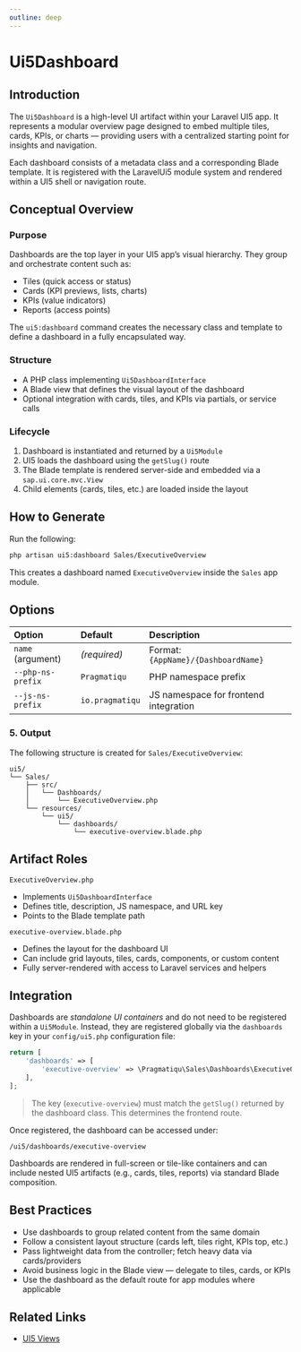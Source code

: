 ```yaml
---
outline: deep
---
```


# Ui5Dashboard

## Introduction

The `Ui5Dashboard` is a high-level UI artifact within your Laravel UI5 app. It represents a modular overview page designed to embed multiple tiles, cards, KPIs, or charts — providing users with a centralized starting point for insights and navigation.

Each dashboard consists of a metadata class and a corresponding Blade template. It is registered with the LaravelUi5 module system and rendered within a UI5 shell or navigation route.

## Conceptual Overview

### Purpose

Dashboards are the top layer in your UI5 app’s visual hierarchy. They group and orchestrate content such as:

* Tiles (quick access or status)
* Cards (KPI previews, lists, charts)
* KPIs (value indicators)
* Reports (access points)

The `ui5:dashboard` command creates the necessary class and template to define a dashboard in a fully encapsulated way.

### Structure

* A PHP class implementing `Ui5DashboardInterface`
* A Blade view that defines the visual layout of the dashboard
* Optional integration with cards, tiles, and KPIs via partials, or service calls

### Lifecycle

1. Dashboard is instantiated and returned by a `Ui5Module`
2. UI5 loads the dashboard using the `getSlug()` route
3. The Blade template is rendered server-side and embedded via a `sap.ui.core.mvc.View`
4. Child elements (cards, tiles, etc.) are loaded inside the layout

## How to Generate

Run the following:

```bash
php artisan ui5:dashboard Sales/ExecutiveOverview
```

This creates a dashboard named `ExecutiveOverview` inside the `Sales` app module.

## Options

| Option            | Default         | Description                           |
|:------------------|:----------------|:--------------------------------------|
| `name` (argument) | *(required)*    | Format: `{AppName}/{DashboardName}`   |
| `--php-ns-prefix` | `Pragmatiqu`    | PHP namespace prefix                  |
| `--js-ns-prefix`  | `io.pragmatiqu` | JS namespace for frontend integration |

### 5. Output

The following structure is created for `Sales/ExecutiveOverview`:

```
ui5/
└── Sales/
    ├── src/
    │   └── Dashboards/
    │       └── ExecutiveOverview.php
    └── resources/
        └── ui5/
            └── dashboards/
                └── executive-overview.blade.php
```

## Artifact Roles

`ExecutiveOverview.php`

* Implements `Ui5DashboardInterface`
* Defines title, description, JS namespace, and URL key
* Points to the Blade template path

`executive-overview.blade.php`

* Defines the layout for the dashboard UI
* Can include grid layouts, tiles, cards, components, or custom content
* Fully server-rendered with access to Laravel services and helpers

## Integration

Dashboards are *standalone UI containers* and do not need to be registered within a `Ui5Module`. Instead, they are registered globally via the `dashboards` key in your `config/ui5.php` configuration file:

```php
return [
    'dashboards' => [
        'executive-overview' => \Pragmatiqu\Sales\Dashboards\ExecutiveOverview::class,
    ],
];
```

> The key (`executive-overview`) must match the `getSlug()` returned by the dashboard class. This determines the frontend route.

Once registered, the dashboard can be accessed under:

```
/ui5/dashboards/executive-overview
```

Dashboards are rendered in full-screen or tile-like containers and can include nested UI5 artifacts (e.g., cards, tiles, reports) via standard Blade composition.

## Best Practices

* Use dashboards to group related content from the same domain
* Follow a consistent layout structure (cards left, tiles right, KPIs top, etc.)
* Pass lightweight data from the controller; fetch heavy data via cards/providers
* Avoid business logic in the Blade view — delegate to tiles, cards, or KPIs
* Use the dashboard as the default route for app modules where applicable

## Related Links

* [UI5 Views](https://sdk.openui5.org/entity/sap.ui.core.mvc.View)
